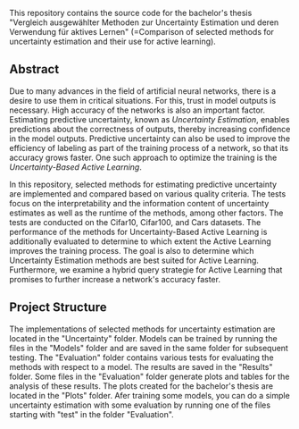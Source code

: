 This repository contains the source code for the bachelor's thesis "Vergleich ausgewählter Methoden zur
Uncertainty Estimation und deren
Verwendung für aktives Lernen" (=Comparison of selected methods for uncertainty estimation and their use for active learning).

## Abstract

Due to many advances in the field of artificial neural networks, there is a desire to use them in critical situations. For this, trust in model outputs is necessary. High accuracy of the networks is also an important factor. Estimating predictive uncertainty, known as *Uncertainty Estimation*, enables predictions about the correctness of outputs, thereby increasing confidence in the model outputs. Predictive uncertainty can also be used to improve the efficiency of labeling as part of the training process of a network, so that its accuracy grows faster. One such approach to optimize the training is the *Uncertainty-Based Active Learning*.

In this repository, selected methods for estimating predictive uncertainty are implemented and compared based on various quality criteria. The tests focus on the interpretability and the information content of uncertainty estimates as well as the runtime of the methods, among other factors. The tests are conducted on the Cifar10, Cifar100, and Cars datasets. The performance of the methods for Uncertainty-Based Active Learning is additionally evaluated to determine to which extent the Active Learning improves the training process. The goal is also to determine which Uncertainty Estimation methods are best suited for Active Learning. Furthermore, we examine a hybrid query strategie for Active Learning that promises to further increase a network's accuracy faster.


## Project Structure

The implementations of selected methods for uncertainty estimation are located in the "Uncertainty" folder. Models can be trained by running the files in the "Models" folder and are saved in the same folder for subsequent testing. The "Evaluation" folder contains various tests for evaluating the methods with respect to a model. The results are saved in the "Results" folder. Some files in the "Evaluation" folder generate plots and tables for the analysis of these results. The plots created for the bachelor's thesis are located in the "Plots" folder. Afer training some models, you can do a simple uncertainty estimation with some evaluation by running one of the files starting with "test" in the folder "Evaluation".
